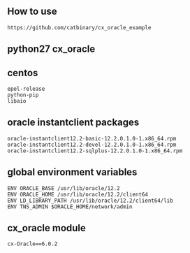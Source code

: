 ## How to use
```
https://github.com/catbinary/cx_oracle_example
```

## python27 cx_oracle

## centos
```
epel-release
python-pip
libaio
```

## oracle instantclient packages
```
oracle-instantclient12.2-basic-12.2.0.1.0-1.x86_64.rpm
oracle-instantclient12.2-devel-12.2.0.1.0-1.x86_64.rpm
oracle-instantclient12.2-sqlplus-12.2.0.1.0-1.x86_64.rpm
```

## global environment variables
```
ENV ORACLE_BASE /usr/lib/oracle/12.2
ENV ORACLE_HOME /usr/lib/oracle/12.2/client64
ENV LD_LIBRARY_PATH /usr/lib/oracle/12.2/client64/lib
ENV TNS_ADMIN $ORACLE_HOME/network/admin
```

## cx_oracle module
```
cx-Oracle==6.0.2
```

